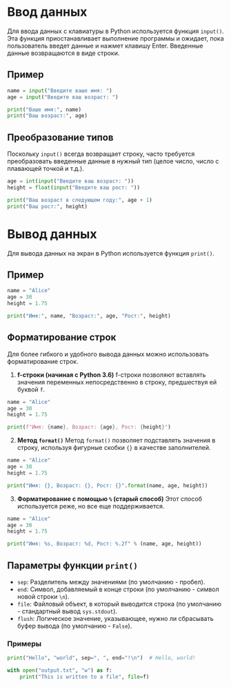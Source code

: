 # Ввод данных
Для ввода данных с клавиатуры в Python используется функция `input()`. Эта функция приостанавливает выполнение программы и ожидает, пока пользователь введет данные и нажмет клавишу Enter. Введенные данные возвращаются в виде строки.

## Пример
```Python
name = input("Введите ваше имя: ")
age = input("Введите ваш возраст: ")

print("Ваше имя:", name)
print("Ваш возраст:", age)
```
## Преобразование типов
Поскольку `input()` всегда возвращает строку, часто требуется преобразовать введенные данные в нужный тип (целое число, число с плавающей точкой и т.д.).

```Python
age = int(input("Введите ваш возраст: "))
height = float(input("Введите ваш рост: "))

print("Ваш возраст в следующем году:", age + 1)
print("Ваш рост:", height)
```
# Вывод данных
Для вывода данных на экран в Python используется функция `print()`.

## Пример
```Python
name = "Alice"
age = 30
height = 1.75

print("Имя:", name, "Возраст:", age, "Рост:", height)
```
## Форматирование строк
Для более гибкого и удобного вывода данных можно использовать форматирование строк.

1. **f-строки (начиная с Python 3.6)**
f-строки позволяют вставлять значения переменных непосредственно в строку, предшествуя ей буквой `f`.

```Python
name = "Alice"
age = 30
height = 1.75

print(f"Имя: {name}, Возраст: {age}, Рост: {height}")
```
2. **Метод `format()`**
Метод `format()` позволяет подставлять значения в строку, используя фигурные скобки `{}` в качестве заполнителей.

```Python
name = "Alice"
age = 30
height = 1.75

print("Имя: {}, Возраст: {}, Рост: {}".format(name, age, height))
```
3. **Форматирование с помощью `%` (старый способ)**
Этот способ используется реже, но все еще поддерживается.

```Python
name = "Alice"
age = 30
height = 1.75

print("Имя: %s, Возраст: %d, Рост: %.2f" % (name, age, height))
```
## Параметры функции `print()`
- `sep`: Разделитель между значениями (по умолчанию - пробел).
- `end`: Символ, добавляемый в конце строки (по умолчанию - символ новой строки `\n`).
- `file`: Файловый объект, в который выводится строка (по умолчанию - стандартный вывод `sys.stdout`).
- `flush`: Логическое значение, указывающее, нужно ли сбрасывать буфер вывода (по умолчанию - `False`).
### Примеры
```Python
print("Hello", "world", sep=", ", end="!\n")  # Hello, world!

with open("output.txt", "w") as f:
    print("This is written to a file", file=f)
```